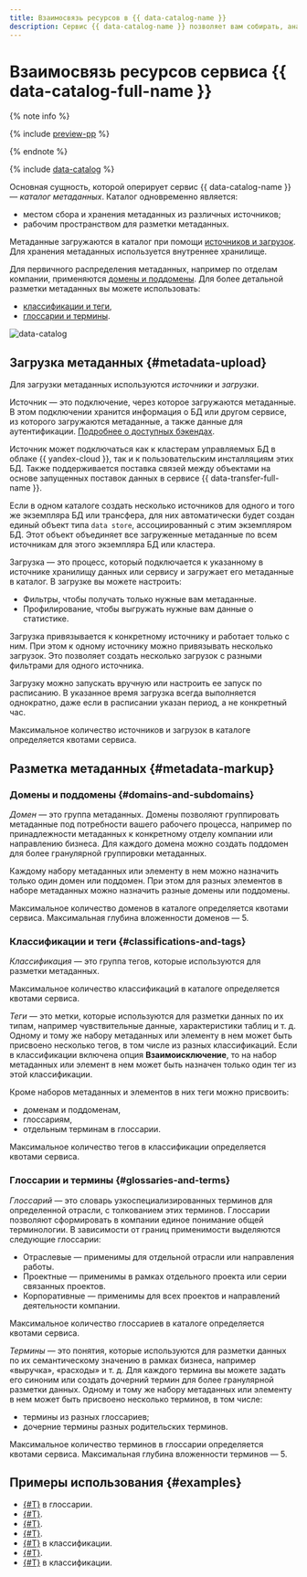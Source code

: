 ```yaml
---
title: Взаимосвязь ресурсов в {{ data-catalog-name }}
description: Сервис {{ data-catalog-name }} позволяет вам собирать, анализировать и размечать метаданные из различных источников. Вы можете загружать структурные метаданные, например список таблиц в кластере управляемых баз данных, их схемы и связи между таблицами. Основная сущность, которой оперирует сервис {{ data-catalog-name }} — каталог метаданных. Каталог одновременно является местом хранения метаданных и рабочим пространством для их разметки.
---
```


# Взаимосвязь ресурсов сервиса {{ data-catalog-full-name }}


{% note info %}

{% include [preview-pp](../../_includes/preview-pp.md) %}

{% endnote %}

{% include [data-catalog](../../_includes/metadata-hub/data-catalog-definition.md) %}

Основная сущность, которой оперирует сервис {{ data-catalog-name }} — _каталог метаданных_. Каталог одновременно является:

* местом сбора и хранения метаданных из различных источников;
* рабочим пространством для разметки метаданных. 

Метаданные загружаются в каталог при помощи [источников и загрузок](#metadata-upload). Для хранения метаданных используется внутреннее хранилище.

Для первичного распределения метаданных, например по отделам компании, применяются [домены и поддомены](#domains-and-subdomains). Для более детальной разметки метаданных вы можете использовать:

* [классификации и теги](#classifications-and-tags),
* [глоссарии и термины](#glossaries-and-terms).

![data-catalog](../../_assets/metadata-hub/data-catalog.svg)

## Загрузка метаданных {#metadata-upload}

Для загрузки метаданных используются _источники_ и _загрузки_.

Источник — это подключение, через которое загружаются метаданные. В этом подключении хранится информация о БД или другом сервисе, из которого загружаются метаданные, а также данные для аутентификации. [Подробнее о доступных бэкендах](../operations/data-catalog/create-source.md).

Источник может подключаться как к кластерам управляемых БД в облаке {{ yandex-cloud }}, так и к пользовательским инсталляциям этих БД. Также поддерживается поставка связей между объектами на основе запущенных поставок данных в сервисе {{ data-transfer-full-name }}.

Если в одном каталоге создать несколько источников для одного и того же экземпляра БД или трансфера, для них автоматически будет создан единый объект типа `data store`, ассоциированный с этим экземпляром БД. Этот объект объединяет все загруженные метаданные по всем источникам для этого экземпляра БД или кластера.

Загрузка — это процесс, который подключается к указанному в источнике хранилищу данных или сервису и загружает его метаданные в каталог. В загрузке вы можете настроить:

* Фильтры, чтобы получать только нужные вам метаданные.
* Профилирование, чтобы выгружать нужные вам данные о статистике.

Загрузка привязывается к конкретному источнику и работает только с ним. При этом к одному источнику можно привязывать несколько загрузок. Это позволяет создать несколько загрузок с разными фильтрами для одного источника.

Загрузку можно запускать вручную или настроить ее запуск по расписанию. В указанное время загрузка всегда выполняется однократно, даже если в расписании указан период, а не конкретный час.

Максимальное количество источников и загрузок в каталоге определяется квотами сервиса.

## Разметка метаданных {#metadata-markup}

### Домены и поддомены {#domains-and-subdomains}

_Домен_ — это группа метаданных. Домены позволяют группировать метаданные под потребности вашего рабочего процесса, например по принадлежности метаданных к конкретному отделу компании или направлению бизнеса. Для каждого домена можно создать поддомен для более гранулярной группировки метаданных.

Каждому набору метаданных или элементу в нем можно назначить только один домен или поддомен. При этом для разных элементов в наборе метаданных можно назначить разные домены или поддомены.

Максимальное количество доменов в каталоге определяется квотами сервиса. Максимальная глубина вложенности доменов — 5.

### Классификации и теги {#classifications-and-tags}

_Классификация_ — это группа тегов, которые используются для разметки метаданных.

Максимальное количество классификаций в каталоге определяется квотами сервиса.

_Теги_ — это метки, которые используются для разметки данных по их типам, например чувствительные данные, характеристики таблиц и т. д. Одному и тому же набору метаданных или элементу в нем может быть присвоено несколько тегов, в том числе из разных классификаций. Если в классификации включена опция **Взаимоисключение**, то на набор метаданных или элемент в нем может быть назначен только один тег из этой классификации.

Кроме наборов метаданных и элементов в них теги можно присвоить:

* доменам и поддоменам,
* глоссариям,
* отдельным терминам в глоссарии.

Максимальное количество тегов в классификации определяется квотами сервиса. 

### Глоссарии и термины {#glossaries-and-terms}

_Глоссарий_ — это словарь узкоспециализированных терминов для определенной отрасли, с толкованием этих терминов. Глоссарии позволяют сформировать в компании единое понимание общей терминологии. В зависимости от границ применимости выделяются следующие глоссарии:

* Отраслевые — применимы для отдельной отрасли или направления работы.
* Проектные — применимы в рамках отдельного проекта или серии связанных проектов.
* Корпоративные — применимы для всех проектов и направлений деятельности компании.

Максимальное количество глоссариев в каталоге определяется квотами сервиса.

_Термины_ — это понятия, которые используются для разметки данных по их семантическому значению в рамках бизнеса, например «выручка», «расходы» и т. д. Для каждого термина вы можете задать его синоним или создать дочерний термин для более гранулярной разметки данных. Одному и тому же набору метаданных или элементу в нем может быть присвоено несколько терминов, в том числе:

* термины из разных глоссариев;
* дочерние термины разных родительских терминов.

Максимальное количество терминов в глоссарии определяется квотами сервиса. Максимальная глубина вложенности терминов — 5.

## Примеры использования {#examples}

* [{#T}](../operations/data-catalog/create-term.md) в глоссарии.
* [{#T}](../operations/data-catalog/create-term-child.md).
* [{#T}](../operations/data-catalog/update-glossary.md).
* [{#T}](../operations/data-catalog/update-term.md).
* [{#T}](../operations/data-catalog/create-tag.md) в классификации.
* [{#T}](../operations/data-catalog/update-classification.md).
* [{#T}](../operations/data-catalog/update-tag.md) в классификации.